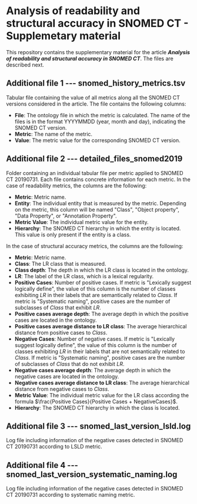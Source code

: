 # Analysis of readability and structural accuracy in SNOMED CT - Supplemetary material

This repository contains the supplementary material for the article ***Analysis of readability and structural accuracy in SNOMED CT***. The files are described next.

## Additional file 1 --- snomed\_history\_metrics.tsv
Tabular file containing the value of all metrics along all the SNOMED CT versions considered in the article. The file contains the following columns:

* **File**: The ontology file in which the metric is calculated. The name of the files is in the format YYYYMMDD (year, month and day), indicating the SNOMED CT version.
* **Metric**: The name of the metric.
* **Value**: The metric value for the corresponding SNOMED CT version.
    
## Additional file 2 --- detailed\_files\_snomed2019
Folder containing an individual tabular file per metric applied to SNOMED CT 20190731. Each file contains concrete information for each metric. In the case of readability metrics, the columns are the following:

* **Metric**: Metric name.
* **Entity**: The individual entity that is measured by the metric. Depending on the metric, this column will be named "Class", "Object property", "Data Property", or "Annotation Property".
* **Metric Value**: The individual metric value for the entity.
* **Hierarchy**: The SNOMED CT hierarchy in which the entity is located. This value is only present if the entity is a class.

     
In the case of structural accuracy metrics, the columns are the following:

* **Metric**: Metric name.
* **Class**: The LR class that is measured.
* **Class depth**: The depth in which the LR class is located in the ontology.
* **LR**: The label of the LR class, which is a lexical regularity.
* **Positive Cases**: Number of positive cases. If metric is "Lexically suggest logically define", the value of this column is the number of classes exhibiting *LR* in their labels that are semantically related to *Class*. If metric is "Systematic naming", positive cases are the number of subclasses of *Class* that exhibit *LR*.
* **Positive cases average depth**: The average depth in which the positive cases are located in the ontology.
* **Positive cases average distance to LR class**: The average hierarchical distance from positive cases to *Class*.
* **Negative Cases**: Number of negative cases. If metric is "Lexically suggest logically define", the value of this column is the number of classes exhibiting *LR* in their labels that are not semantically related to *Class*. If metric is "Systematic naming", positive cases are the number of subclasses of *Class* that do not exhibit *LR*.
* **Negative cases average depth**: The average depth in which the negative cases are located in the ontology.
* **Negative cases average distance to LR class**: The average hierarchical distance from negative cases to *Class*.
* **Metric Value**: The individual metric value for the LR class according the formula $\frac{Positive Cases}{Positive Cases + NegativeCases}$.
* **Hierarchy**: The SNOMED CT hierarchy in which the class is located.
     
## Additional file 3 --- snomed\_last\_version\_lsld.log
Log file including information of the negative cases detected in SNOMED CT 20190731 according to LSLD metric.
    
## Additional file 4 --- snomed\_last\_version\_systematic\_naming.log
Log file including information of the negative cases detected in SNOMED CT 20190731 according to systematic naming metric.